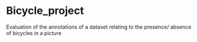 # Bicycle_project
Evaluation of the annotations of a dataset relating to the presence/ absence of bicycles in a picture
